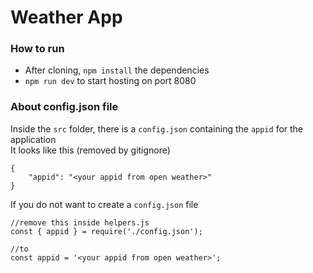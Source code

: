 # Weather App    
### How to run
- After cloning, `npm install` the dependencies
- `npm run dev` to start hosting on port 8080

### About config.json file    
Inside the `src` folder, there is a `config.json` containing the `appid` for the application     
It looks like this (removed by gitignore)
```
{
	"appid": "<your appid from open weather>"
}
```
If you do not want to create a `config.json` file
```
//remove this inside helpers.js
const { appid } = require('./config.json');

//to
const appid = '<your appid from open weather>';
```
